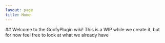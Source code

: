 ```yaml
---
layout: page
title: Home
---
```

<link href="css/style.css" rel="stylesheet">
## Welcome to the GoofyPlugin wiki!
This is a WIP while we create it, but for now feel free to look at what we already have
